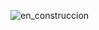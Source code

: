 ![en_construccion](https://github.com/Paul243654/introduccion_analisis_datos/assets/112754073/0786dac4-fdf9-45fb-93e9-5bd4781a2055)
